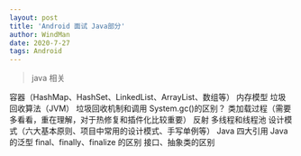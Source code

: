 ```yaml
---
layout: post
title: 'Android 面试 Java部分'
author: WindMan
date: 2020-7-27
tags: Android 
---
```

> java 相关

容器（HashMap、HashSet、LinkedList、ArrayList、数组等）
内存模型
垃圾回收算法（JVM）
垃圾回收机制和调用 System.gc()的区别？
类加载过程（需要多看看，重在理解，对于热修复和插件化比较重要）
反射
多线程和线程池
设计模式（六大基本原则、项目中常用的设计模式、手写单例等）
Java 四大引用
Java 的泛型
final、finally、finalize 的区别
接口、抽象类的区别
